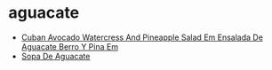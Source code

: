 # aguacate

 * [Cuban Avocado Watercress And Pineapple Salad Em Ensalada De Aguacate Berro Y Pina Em](index/c/cuban-avocado-watercress-and-pineapple-salad-em-ensalada-de-aguacate-berro-y-pina-em-51203230.json)
 * [Sopa De Aguacate](index/s/sopa-de-aguacate-14320.json)
